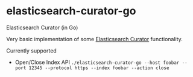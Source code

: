 # elasticsearch-curator-go
Elasticsearch Curator (in Go)

Very basic implementation of some [Elasticsearch Curator](https://github.com/elastic/curator) functionality.

Currently supported
* Open/Close Index API
```./elasticsearch-curator-go --host foobar --port 12345 --protocol https --index foobar --action close```

